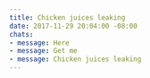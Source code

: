 ```yaml
---
title: Chicken juices leaking
date: 2017-11-29 20:04:00 -08:00
chats:
- message: Here
- message: Get me
- message: Chicken juices leaking
---
```


